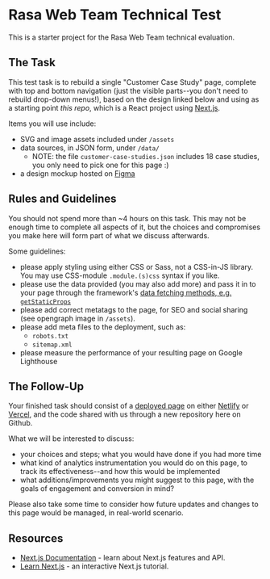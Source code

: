 # Rasa Web Team Technical Test

This is a starter project for the Rasa Web Team technical evaluation.

## The Task

This test task is to rebuild a single "Customer Case Study" page, complete with top and bottom navigation (just the visible parts--you don't need to rebuild drop-down menus!), based on the design linked below and using as a starting point _this repo_, which is a React project using [Next.js](https://nextjs.org/).

Items you will use include:

- SVG and image assets included under `/assets`
- data sources, in JSON form, under `/data/`
  - NOTE: the file `customer-case-studies.json` includes 18 case studies, you only need to pick one for this page :)
- a design mockup hosted on [Figma](https://www.figma.com/file/nKnqhZfLi1YdOqMMwKKCXN/Rasa-Marketing-Tech-Test)

## Rules and Guidelines

You should not spend more than ~4 hours on this task. This may not be enough time to complete all aspects of it, but the choices and compromises you make here will form part of what we discuss afterwards.

Some guidelines:

- please apply styling using either CSS or Sass, not a CSS-in-JS library. You may use CSS-module `.module.(s)css` syntax if you like.
- please use the data provided (you may also add more) and pass it in to your page through the framework's [data fetching methods, e.g. `getStaticProps`](https://nextjs.org/docs/basic-features/data-fetching#getstaticprops-static-generation)
- please add correct metatags to the page, for SEO and social sharing (see opengraph image in `/assets`).
- please add meta files to the deployment, such as:
    - `robots.txt`
    - `sitemap.xml`
- please measure the performance of your resulting page on Google Lighthouse

## The Follow-Up

Your finished task should consist of a [deployed page](https://nextjs.org/docs/deployment) on either [Netlify](https://www.netlify.com/) or [Vercel](https://vercel.com/), and the code shared with us through a new repository here on Github.

What we will be interested to discuss:

- your choices and steps; what you would have done if you had more time
- what kind of analytics instrumentation you would do on this page, to track its effectiveness--and how this would be implemented
- what additions/improvements you might suggest to this page, with the goals of engagement and conversion in mind?

Please also take some time to consider how future updates and changes to this page would be managed, in real-world scenario.

## Resources

- [Next.js Documentation](https://nextjs.org/docs) - learn about Next.js features and API.
- [Learn Next.js](https://nextjs.org/learn) - an interactive Next.js tutorial.
